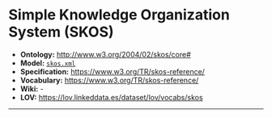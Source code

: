 # Simple Knowledge Organization System (SKOS)

- **Ontology:** http://www.w3.org/2004/02/skos/core#
- **Model:** [`skos.xml`](local/skos.xml)
- **Specification:** https://www.w3.org/TR/skos-reference/
- **Vocabulary:** https://www.w3.org/TR/skos-reference/
- **Wiki:** -
- **LOV:** https://lov.linkeddata.es/dataset/lov/vocabs/skos

---
